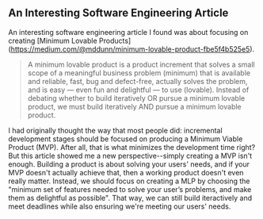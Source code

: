 ## An Interesting Software Engineering Article

An interesting software engineering article I found was about focusing on creating [Minimum Lovable Products] (https://medium.com/@mddunn/minimum-lovable-product-fbe5f4b525e5).

> A minimum lovable product is a product increment that solves a small scope of a meaningful business problem (minimum) that is available and reliable, fast, bug and defect-free, actually solves the problem, and is easy — even fun and delightful — to use (lovable). Instead of debating whether to build iteratively OR pursue a minimum lovable product, we must build iteratively AND pursue a minimum lovable product.

I had originally thought the way that most people did: incremental development stages should be focused on producing a Minimum Viable Product (MVP). After all, that is what minimizes the development time right? But this article showed me a new perspective--simply creating a MVP isn't enough. Building a product is about solving your users' needs, and if your MVP doesn't actually achieve that, then a working product doesn't even really matter. Instead, we should focus on creating a MLP by choosing the "minimum set of features needed to solve your user’s problems, and make them as delightful as possible". That way, we can still build iteractively and meet deadlines while also ensuring we're meeting our users' needs.